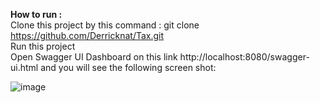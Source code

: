 <b> How to run : </b> <br/>
Clone this project by this command : git clone https://github.com/Derricknat/Tax.git <br/>
Run this project <br/>
Open Swagger UI Dashboard on this link http://localhost:8080/swagger-ui.html and you will see the following screen shot:<br/>

![image](https://github.com/Derricknat/Tax/assets/152589088/f8010ec1-474d-4f0a-931c-c6aacc179782)
